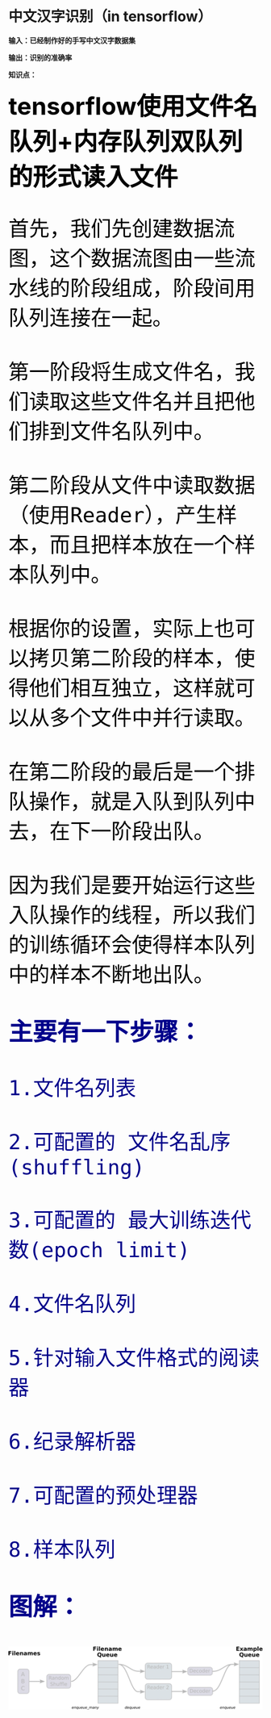 # 中文汉字识别（in tensorflow）

**输入：已经制作好的手写中文汉字数据集**

**输出：识别的准确率**

**知识点：**

<font size="20" color="black">**tensorflow使用文件名队列+内存队列双队列的形式读入文件**

    首先，我们先创建数据流图，这个数据流图由一些流水线的阶段组成，阶段间用队列连接在一起。

    第一阶段将生成文件名，我们读取这些文件名并且把他们排到文件名队列中。

    第二阶段从文件中读取数据（使用Reader），产生样本，而且把样本放在一个样本队列中。

    根据你的设置，实际上也可以拷贝第二阶段的样本，使得他们相互独立，这样就可以从多个文件中并行读取。

    在第二阶段的最后是一个排队操作，就是入队到队列中去，在下一阶段出队。

    因为我们是要开始运行这些入队操作的线程，所以我们的训练循环会使得样本队列中的样本不断地出队。


<font size="20" color="darkblue">**主要有一下步骤：**

    1.文件名列表

    2.可配置的 文件名乱序(shuffling)

    3.可配置的 最大训练迭代数(epoch limit)

    4.文件名队列

    5.针对输入文件格式的阅读器

    6.纪录解析器

    7.可配置的预处理器

    8.样本队列

**图解：**

   ![](./images/AnimatedFileQueues.gif)

